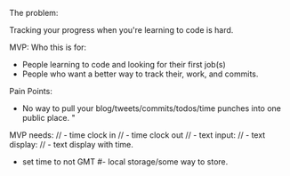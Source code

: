 The problem:

Tracking your progress when you're learning to code is hard.

MVP:
Who this is for:
- People learning to code and looking for their first job(s)
- People who want a better way to track their, work, and commits.

Pain Points:
- No way to pull your blog/tweets/commits/todos/time punches into one public place.
"

MVP needs:
// - time clock in
// - time clock out
// - text input:
// - text display:
// - text display with time.
- set time to not GMT
#- local storage/some way to store.

